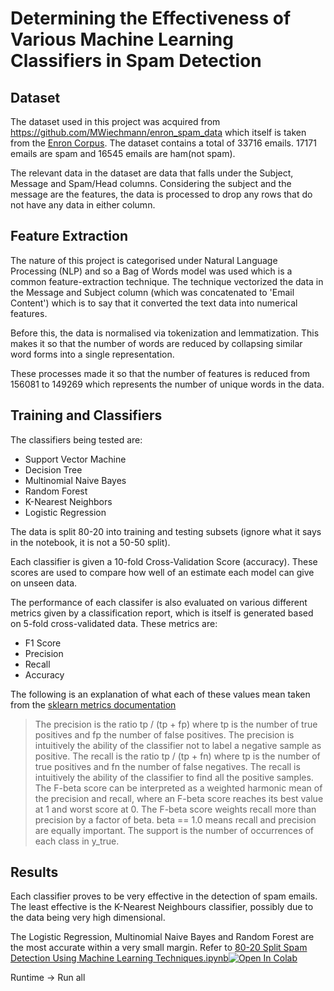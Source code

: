 # Determining the Effectiveness of Various Machine Learning Classifiers in Spam Detection

## Dataset
The dataset used in this project was acquired from https://github.com/MWiechmann/enron_spam_data which itself is taken from the [Enron Corpus](https://www2.aueb.gr/users/ion/data/enron-spam/readme.txt).
The dataset contains a total of 33716 emails. 17171 emails are spam and 16545 emails are ham(not spam). 

The relevant data in the dataset are data that falls under the Subject, Message and Spam/Head columns. Considering the subject and the message are the features, the data is processed to drop any rows that do not have any data in either column.

## Feature Extraction

The nature of this project is categorised under Natural Language Processing (NLP) and so a Bag of Words model was used which is a common feature-extraction technique. The technique vectorized the data in the Message and Subject column (which was concatenated to 'Email Content') which is to say that it converted the text data into numerical features. 

Before this, the data is normalised via tokenization and lemmatization. This makes it so that the number of words are reduced by collapsing similar word forms into a single representation.

These processes made it so that the number of features is reduced from 156081 to 149269 which represents the number of unique words in the data.

## Training and Classifiers

The classifiers being tested are:
- Support Vector Machine
- Decision Tree
- Multinomial Naive Bayes
- Random Forest
- K-Nearest Neighbors
- Logistic Regression

The data is split 80-20 into training and testing subsets (ignore what it says in the notebook, it is not a 50-50 split).

Each classifier is given a 10-fold Cross-Validation Score (accuracy). These scores are used to compare how well of an estimate each model can give on unseen data.

The performance of each classifer is also evaluated on various different metrics given by a classification report, which is itself is generated based on 5-fold cross-validated data.
These metrics are:
- F1 Score
- Precision
- Recall
- Accuracy

The following is an explanation of what each of these values mean taken from the [sklearn metrics documentation](https://scikit-learn.org/stable/modules/generated/sklearn.metrics.precision_recall_fscothere_support.html#sklearn.metrics.precision_recall_fscore_support)

> The precision is the ratio tp / (tp + fp) where tp is the number of true positives and fp the number of false positives. The precision is intuitively the ability of the classifier not to label a negative sample as positive.
> The recall is the ratio tp / (tp + fn) where tp is the number of true positives and fn the number of false negatives. The recall is intuitively the ability of the classifier to find all the positive samples.
> The F-beta score can be interpreted as a weighted harmonic mean of the precision and recall, where an F-beta score reaches its best value at 1 and worst score at 0.
> The F-beta score weights recall more than precision by a factor of beta. beta == 1.0 means recall and precision are equally important.
> The support is the number of occurrences of each class in y_true.

## Results



Each classifier proves to be very effective in the detection of spam emails. The least effective is the K-Nearest Neighbours classifier, possibly due to the data being very high dimensional.

The Logistic Regression, Multinomial Naive Bayes and Random Forest are the most accurate within a very small margin. Refer to [80-20 Split Spam Detection Using Machine Learning Techniques.ipynb](https://github.com/khadir786/phishing_ml/blob/main/80-20%20Split%20Spam%20Detection%20Using%20Machine%20Learning%20Techniques.ipynb)[![Open In Colab](https://colab.research.google.com/assets/colab-badge.svg)](https://colab.research.google.com/drive/1wvQqRc9Bt7wryJtg4ZgpmIobDZ46Lil3?usp=sharing)

Runtime -> Run all



